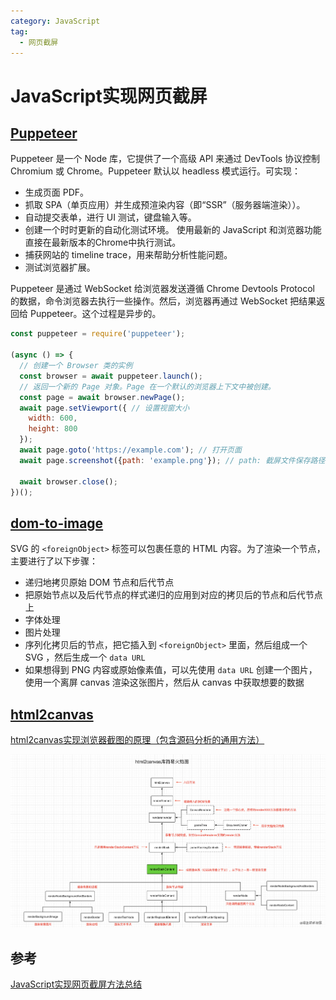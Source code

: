 ```yaml
---
category: JavaScript
tag: 
  - 网页截屏
---
```


# JavaScript实现网页截屏

## [Puppeteer](http://puppeteerjs.com/)

Puppeteer 是一个 Node 库，它提供了一个高级 API 来通过 DevTools 协议控制 Chromium 或 Chrome。Puppeteer 默认以 headless 模式运行。可实现：

+ 生成页面 PDF。
+ 抓取 SPA（单页应用）并生成预渲染内容（即“SSR”（服务器端渲染））。
+ 自动提交表单，进行 UI 测试，键盘输入等。
+ 创建一个时时更新的自动化测试环境。 使用最新的 JavaScript 和浏览器功能直接在最新版本的Chrome中执行测试。
+ 捕获网站的 timeline trace，用来帮助分析性能问题。
+ 测试浏览器扩展。

Puppeteer 是通过 WebSocket 给浏览器发送遵循 Chrome Devtools Protocol 的数据，命令浏览器去执行一些操作。然后，浏览器再通过 WebSocket 把结果返回给 Puppeteer。这个过程是异步的。

```javascript
const puppeteer = require('puppeteer');

(async () => {
  // 创建一个 Browser 类的实例
  const browser = await puppeteer.launch();
  // 返回一个新的 Page 对象。Page 在一个默认的浏览器上下文中被创建。
  const page = await browser.newPage();
  await page.setViewport({ // 设置视窗大小
    width: 600,
    height: 800
  });
  await page.goto('https://example.com'); // 打开页面
  await page.screenshot({path: 'example.png'}); // path: 截屏文件保存路径

  await browser.close();
})();
```

## [dom-to-image](https://github.com/tsayen/dom-to-image)

SVG 的 `<foreignObject>` 标签可以包裹任意的 HTML 内容。为了渲染一个节点，主要进行了以下步骤：

+ 递归地拷贝原始 DOM 节点和后代节点
+ 把原始节点以及后代节点的样式递归的应用到对应的拷贝后的节点和后代节点上
+ 字体处理
+ 图片处理
+ 序列化拷贝后的节点，把它插入到 `<foreignObject>` 里面，然后组成一个 SVG ，然后生成一个 `data URL`
+ 如果想得到 PNG 内容或原始像素值，可以先使用 `data URL` 创建一个图片，使用一个离屏 canvas 渲染这张图片，然后从 canvas 中获取想要的数据

## [html2canvas](https://html2canvas.hertzen.com/)

[html2canvas实现浏览器截图的原理（包含源码分析的通用方法）](https://juejin.cn/post/6908255717317148685)

![html2canvas库简易火焰图](./files/images/html2canvas库简易火焰图.png)

## 参考

[JavaScript实现网页截屏方法总结](https://segmentfault.com/a/1190000037673677)
